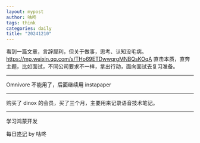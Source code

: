 ```yaml
---
layout: mypost
author: 咕咚
tags: think
categories: daily
title: "20241210"
---
```


看到一篇文章，言辞犀利，但关于做事，思考、认知没毛病。
https://mp.weixin.qq.com/s/THo69ETDwwqrgMNBQsKOqA
直击本质，直奔主题，比如面试，不同公司要求不一样，拿出行动，面向面试去复习准备。

---
Omnivore 不能用了，后面继续用 instapaper

---
购买了 dinox 的会员，买了三个月，主要用来记录语音技术笔记。

---
学习鸿蒙开发

每日[⁡⁡⁢⁤‌‌​​‌⁢​​‬​‬‍‍​⁤⁤‌⁤⁢‌⁤⁤⁡‬﻿​⁡﻿⁣‌‌​⁣⁢⁣⁣‍﻿‬‬⁡‌‍﻿咚记](https://fcngifhkzsmc.feishu.cn/wiki/TUF1wJIrbiY9OKkpCotch8Q8nud?fromScene=spaceOverview)
by 咕咚